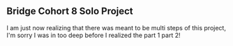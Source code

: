 ## Bridge Cohort 8 Solo Project

I am just now realizing that there was meant to be multi steps of this project, I'm sorry I was in too deep before I realized the part 1 part 2!


